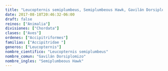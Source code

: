 ```yaml
---
title: "Leucopternis semiplumbeus, Semiplumbeous Hawk, Gavilán Dorsiplomizo"
date: 2017-08-18T20:46:32-06:00
draft: false
reinos: ["Animalia"]
divisiones: ["Chordata"]
clases: ["Aves"]
ordenes: ["Accipitriformes"]
familias: ["Accipitridae "]
generos: ["Leucopternis"]
nombre_cientifico: "Leucopternis semiplumbeus"
nombre_comun: "Gavilán Dorsiplomizo"
nombre_ingles: "Semiplumbeous Hawk"
---
```

